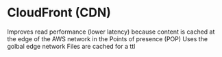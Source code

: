 
# CloudFront (CDN)

Improves read performance (lower latency) because content is cached at the edge of the AWS network in the Points of presence (POP)
Uses the golbal edge network
Files are cached for a ttl
